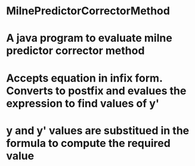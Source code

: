 # MilnePredictorCorrectorMethod
# A java program to evaluate milne predictor corrector method
# Accepts equation in infix form. Converts to postfix and evalues the expression to find values of y'
# y and y' values are substitued in the formula to compute the required value
